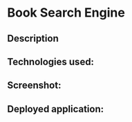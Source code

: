 # Book Search Engine 

## Description

## Technologies used:

## Screenshot:

## Deployed application:


